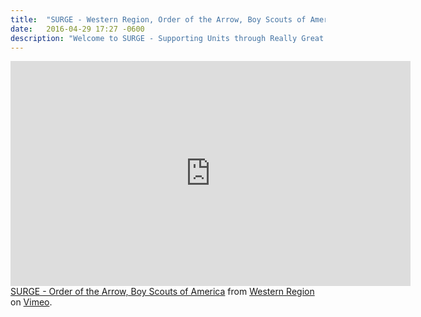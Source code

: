 ```yaml
---
title:  "SURGE - Western Region, Order of the Arrow, Boy Scouts of America"
date:   2016-04-29 17:27 -0600
description: "Welcome to SURGE - Supporting Units through Really Great Elections."
---
```

<div class="text-center">
	<iframe src="https://player.vimeo.com/video/191195149" width="640" height="360" frameborder="0" webkitallowfullscreen mozallowfullscreen allowfullscreen></iframe><br />
	<a href="https://vimeo.com/191195149">SURGE - Order of the Arrow, Boy Scouts of America</a> from <a href="https://vimeo.com/user58970775">Western Region</a> on <a href="https://vimeo.com">Vimeo</a>.
</div>